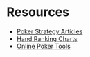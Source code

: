 # Resources

- [Poker Strategy Articles](https://www.pokerstrategy.com/)
- [Hand Ranking Charts](https://www.pokernews.com/poker-hands.htm)
- [Online Poker Tools](https://www.pokerstove.com/)
